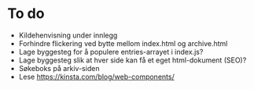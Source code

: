 # To do
* Kildehenvisning under innlegg
* Forhindre flickering ved bytte mellom index.html og archive.html
* Lage byggesteg for å populere entries-arrayet i index.js? 
* Lage byggesteg slik at hver side kan få et eget html-dokument (SEO)?
* Søkeboks på arkiv-siden
* Lese https://kinsta.com/blog/web-components/